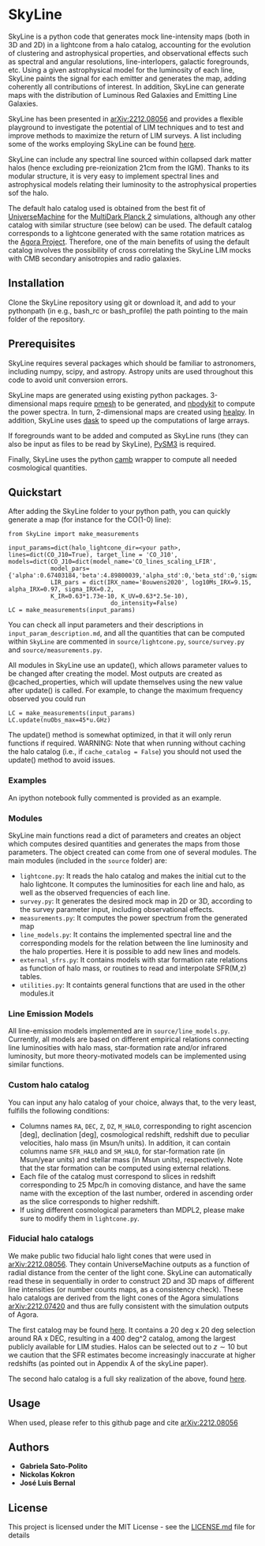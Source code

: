# SkyLine

SkyLine is a python code that generates mock line-intensity maps (both in 3D and 2D) in a lightcone from a halo catalog, accounting for the evolution of clustering and astrophysical properties, and observational effects such as spectral and angular resolutions, line-interlopers, galactic foregrounds, etc. Using a given astrophysical model for the luminosity of each line, SkyLine paints the signal for each emitter and generates the map, adding coherently all contributions of interest. In addition, SkyLine can generate maps with the distribution of Luminous Red Galaxies and Emitting Line Galaxies.

SkyLine has been presented in [arXiv:2212.08056](https://arxiv.org/abs/2212.08056) and provides a flexible playground to investigate the potential of LIM techniques and to test and improve methods to maximize the return of LIM surveys. A list including some of the works employing SkyLine can be found [here]().

SkyLine can include any spectral line sourced within collapsed dark matter halos (hence excluding pre-reionization 21cm from the IGM). Thanks to its modular structure, it is very easy to implement spectral lines and astrophysical models relating their luminosity to the astrophysical properties sof the halo.

The default halo catalog used is obtained from the best fit of [UniverseMachine](https://bitbucket.org/pbehroozi/universemachine/src/main/) for the [MultiDark Planck 2](https://www.cosmosim.org/cms/simulations/mdpl2/)  simulations, although any other catalog with similar structure (see below) can be used. The default catalog corresponds to a lightcone generated with the same rotation matrices as the [Agora Project](https://yomori.github.io/agora/index.html). Therefore, one of the main benefits of using the default catalog involves the possibility of cross correlating the SkyLine LIM mocks with CMB secondary anisotropies and radio galaxies.

## Installation

Clone the SkyLine repository using git or download it, and add to your pythonpath (in e.g., bash_rc or bash_profile) the path pointing to the main folder of the repository.

## Prerequisites

SkyLine requires several packages which should be familiar to astronomers, including numpy, scipy, and astropy.  Astropy units are used throughout this code to avoid unit conversion errors. 

SkyLine maps are generated using existing python packages. 3-dimensional maps require [pmesh](https://rainwoodman.github.io/pmesh/) to be generated, and [nbodykit](https://nbodykit.readthedocs.io/en/latest/) to compute the power spectra. In turn, 2-dimensional maps are created using [healpy](https://healpy.readthedocs.io/en/latest/index.html). In addition, SkyLine uses [dask](https://docs.dask.org/en/stable/) to speed up the computations of large arrays.

If foregrounds want to be added and computed as SkyLine runs (they can also be input as files to be read by SkyLine), [PySM3](https://pysm3.readthedocs.io/en/latest/) is required.

Finally, SkyLine uses the python [camb](https://camb.readthedocs.io/en/latest/) wrapper to compute all needed cosmological quantities. 

## Quickstart

After adding the SkyLine folder to your python path, you can quickly generate a map (for instance for the CO(1-0) line):

```
from SkyLine import make_measurements

input_params=dict(halo_lightcone_dir=<your path>, lines=dict(CO_J10=True), target_line = 'CO_J10', 
models=dict(CO_J10=dict(model_name='CO_lines_scaling_LFIR',
            model_pars={'alpha':0.67403184,'beta':4.89800039,'alpha_std':0,'beta_std':0,'sigma_L':0.2})),
            LIR_pars = dict(IRX_name='Bouwens2020', log10Ms_IRX=9.15, alpha_IRX=0.97, sigma_IRX=0.2,
            K_IR=0.63*1.73e-10, K_UV=0.63*2.5e-10),                          
                             do_intensity=False)
LC = make_measurements(input_params)

```

You can check all input parameters and their descriptions in `input_param_description.md`, and all the quantities that can be computed within `SkyLine` are commented in `source/lightcone.py`, `source/survey.py` and `source/measurements.py`.

All modules in SkyLine use an update(), which allows parameter values to be changed after creating the model.  Most outputs are created as @cached_properties, which will update themselves using the new value after update() is called.  For example, to change the maximum frequency observed you could run

```
LC = make_measurements(input_params)
LC.update(nuObs_max=45*u.GHz)

```

The update() method is somewhat optimized, in that it will only rerun functions if required.  WARNING: Note that when running without caching the halo catalog (i.e., if `cache_catalog = False`) you should not used the update() method to avoid issues.

### Examples

An ipython notebook fully commented is provided as an example. 

### Modules

SkyLine main functions read a dict of parameters and creates an object which computes desired quantities and generates the maps from those parameters.  The object created can come from one of several modules. The main modules (included in the `source` folder) are:

- `lightcone.py`: It reads the halo catalog and makes the initial cut to the halo lightcone. It computes the luminosities for each line and halo, as well as the observed frequencies of each line. 
- `survey.py`: It generates the desired mock map in 2D or 3D, according to the survey parameter input, including observational effects. 
- `measurements.py`: It computes the power spectrum from the generated map
- `line_models.py`: It contains the implemented spectral line and the corresponding models for the relation between the line luminosity and the halo properties. Here it is possible to add new lines and models. 
- `external_sfrs.py`: It contains models with star formation rate relations as function of halo mass, or routines to read and interpolate SFR(M,z) tables.
- `utilities.py`: It containts general functions that are used in the other modules.it 

### Line Emission Models

All line-emission models implemented are in `source/line_models.py`. Currently, all models are based on different empirical relations connecting line luminosities with halo mass, star-formation rate and/or infrared luminosity, but more theory-motivated models can be implemented using similar functions. 

### Custom halo catalog

You can input any halo catalog of your choice, always that, to the very least, fulfills the following conditions: 

- Columns names `RA`, `DEC`, `Z`, `DZ`, `M_HALO`, corresponding to right ascencion [deg], declination [deg], cosmological redshift, redshift due to peculiar velocities, halo mass (in Msun/h units). In addition, it can contain columns name `SFR_HALO` and `SM_HALO`, for star-formation rate (in Msun/year units) and stellar mass (in Msun units), respectively. Note that the star formation can be computed using external relations.
- Each file of the catalog must correspond to slices in redshift corresponding to 25 Mpc/h in comoving distance, and have the same name with the exception of the last number, ordered in ascending order as the slice corresponds to higher redshift. 
- If using different cosmological parameters than MDPL2, please make sure to modify them in `lightcone.py`.

### Fiducial halo catalogs

We make public two fiducial halo light cones that were used in [arXiv:2212.08056](https://arxiv.org/abs/2212.08056). They contain UniverseMachine outputs as a function of radial distance from the center of the light cone. SkyLine can automatically read these in sequentially in order to construct 2D and 3D maps of different line intensities (or number counts maps, as a consistency check). These halo catalogs are derived from the light cones of the Agora simulations [arXiv:2212.07420](https://arxiv.org/abs/2212.07420) and thus are fully consistent with the simulation outputs of Agora. 

The first catalog may be found [here](https://app.globus.org/file-manager?origin_id=37653861-6130-4f67-85c2-fd208003820f&origin_path=%2F). It contains a 20 deg x 20 deg selection around RA x DEC, resulting in a 400 deg^2 catalog, among the largest publicly available for LIM studies. Halos can be selected out to $z\sim10$ but we caution that the SFR estimates become increasingly inaccurate at higher redshifts (as pointed out in Appendix A of the skyLine paper). 

The second halo catalog is a full sky realization of the above, found [here](https://app.globus.org/file-manager?origin_id=17dae81e-dae6-43da-ba18-260952692993&origin_path=%2F).

## Usage

When used, please refer to this github page and cite [arXiv:2212.08056](https://arxiv.org/abs/2212.08056)

## Authors

* **Gabriela Sato-Polito**
* **Nickolas Kokron**
* **José Luis Bernal**

## License

This project is licensed under the MIT License - see the [LICENSE.md](LICENSE.md) file for details
